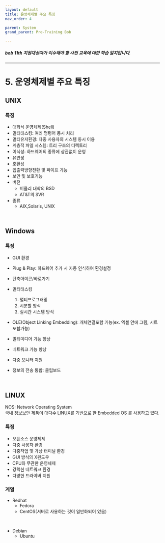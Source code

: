 ```yaml
---
layout: default
title: 운영체제별 주요 특징
nav_order: 4

parent: System
grand_parent: Pre-Training Bob

---
```


##### bob 11th 지원대상자가 이수해야 할 사전 교육에 대한 학습 일지입니다.

-----

# 5. 운영체제별 주요 특징

## UNIX 
### 특징
- 대화식 운영체제(Shell)
- 멀티태스킹: 여러 명령어 동시 처리
- 멀티유저환경: 다중 사용자의 시스템 동시 이용
- 계층적 파일 시스템: 트리 구조의 디렉토리
- 이식성: 하드웨어의 종류에 상관없이 운영
- 유연성
- 호환성
- 입출력방향전환 및 파이프 기능
- 보안 및 보호기능
- 버전
  - 버클리 대학의 BSD
  - AT&T의 SVR
- 종류
  - AIX,Solaris, UNIX

<br>

## Windows
### 특징
- GUI 환경
- Plug & Play: 하드웨어 추가 시 자동 인식하여 환경설정
- 단축아이콘/바로가기
- 멀티태스킹
  1. 멀티프로그래밍
  2. 시분할 방식
  3. 실시간 시스템 방식

- OLE(Object Linking Embedding): 개체연결포함 기능(ex. 엑셀 안에 그림, 시트 포함가능)
- 멀티미디어 기능 향상
- 네트워크 기능 향상
- 다중 모니터 지원
- 정보의 전송 통합: 클립보드

<br>

## LINUX
NOS: Network Operating System  
국내 정보보안 제품이 대다수 LINUX를 기반으로 한 Embedded OS 를 사용하고 있다.
### 특징
- 오픈소스 운영체제
- 다중 사용자 환경
- 다중작업 및 가상 터미널 환경
- GUI  방식의 X윈도우
- CPU와 무관한 운영체제
- 강력한 네트워크 환경
- 다양한 드라이버 지원

### 계열
- Redhat
  - Fedora
  - CentOS(서버로 사용하는 것이 일반화되어 있음)

<br>

- Debian 
  - Ubuntu

